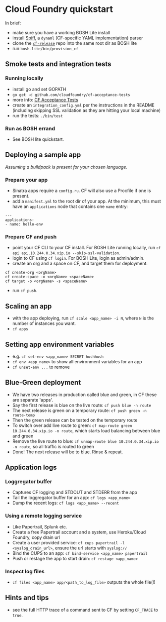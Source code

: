 # Cloud Foundry quickstart

In brief:

* make sure you have a working BOSH Lite install
* install [Spiff](https://github.com/cloudfoundry-incubator/spiff/releases), a `dynaml` (CF-specific YAML implementation) parser
* clone the [`cf-release`](https://github.com/cloudfoundry/cf-release) repo into the same root dir as BOSH lite
* run `bosh-lite/bin/provision_cf`

## Smoke tests and integration tests

### Running locally
* install go and set GOPATH
* `go get -d github.com/cloudfoundry/cf-acceptance-tests`
* more info: [CF Acceptance Tests](https://github.com/cloudfoundry/cf-acceptance-tests)
* create an `integration_config.yml` per the instructions in the README (including skipping SSL validation as they are hitting your local machine)
* run the tests: `./bin/test`

### Run as BOSH errand
* See BOSH lite quickstart.

## Deploying a sample app
*Assuming a buildpack is present for your chosen language.*

### Prepare your app
* Sinatra apps require a `config.ru`. CF will also use a Procfile if one is present.
* add a `manifest.yml` to the root dir of your app. At the minimum, this must have an `applications` node that contains one `name` entry:

```
---
applications:
- name: hello-env
```

### Prepare CF and push
* point your CF CLI to your CF install. For BOSH Lite running locally, run `cf api api.10.244.0.34.xip.io --skip-ssl-validation`.
* login to CF using `cf login`. For BOSH Lite, login as admin/admin.
* create an org and a space on CF, and target them for deployment:

```
cf create-org <orgName>
cf create-space -o <orgName> <spaceName>
cf target -o <orgName> -s <spaceName>
```

* run `cf push`.

## Scaling an app

* with the app deploying, run `cf scale <app_name> -i N`, where `N` is the number of instances you want.
* `cf apps` 

## Setting app environment variables

* e.g. `cf set-env <app_name> SECRET hushhush`
* `cf env <app_name>` to show all environment variables for an app
* `cf unset-env ...` to remove

## Blue-Green deployment

* We have two releases in production called blue and green, in CF these are separate 'apps'.
* Say the first release is blue on the live route: `cf push blue -n route`
* The next release is green on a temporary route: `cf push green -n route-temp`
* Then the green release can be tested on the temporary route
* To switch over add live route to green: `cf map-route green 10.244.0.34.xip.io -n route`, which starts load balancing between blue and green
* Remove the live route to blue: `cf unmap-route blue 10.244.0.34.xip.io -n route`, so all traffic is routed to green
* Done! The next release will be to blue. Rinse & repeat.

## Application logs

### Loggregator buffer
* Captures CF logging and STDOUT and STDERR from the app
* Tail the loggregator buffer for an app: `cf logs <app_name>`
* Dump the recent logs: `cf logs <app_name> --recent`

### Using a remote logging service
* Like Papertrail, Splunk etc.
* Create a free Papertrail account and a system, use Heroku/Cloud Foundry, copy drain url
* Create a user provided service: `cf cups papertrail -l <syslog_drain_url>`, ensure the url starts with `syslog://`
* Bind the CUPS to an app: `cf bind-service <app_name> papertrail`
* Push or restage the app to start drain: `cf restage <app_name>`

### Inspect log files
* `cf files <app_name> app/<path_to_log_file>` outputs the whole file(!)

## Hints and tips

* see the full HTTP trace of a command sent to CF by setting `CF_TRACE` to `true`.